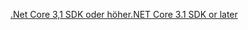 [<span data-ttu-id="f1842-101">.Net Core 3,1 SDK oder höher</span><span class="sxs-lookup"><span data-stu-id="f1842-101">.NET Core 3.1 SDK or later</span></span>](https://dotnet.microsoft.com/download/dotnet-core/3.1)
